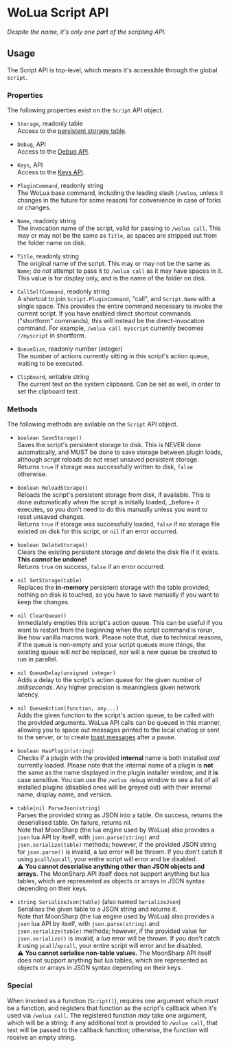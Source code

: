 # WoLua Script API
_Despite the name, it's only one part of the scripting API._

## Usage
The Script API is top-level, which means it's accessible through the global `Script`.

### Properties
The following properties exist on the `Script` API object.

- `Storage`, readonly table\
  Access to the [persistent storage table](storage.md).

- `Debug`, API\
  Access to the [Debug API](debug.md).

- `Keys`, API\
  Access to the [Keys API](keys.md).

- `PluginCommand`, readonly string\
  The WoLua base command, including the leading slash (`/wolua`, unless it changes in the future for some reason) for convenience in case of forks or changes.

- `Name`, readonly string\
  The invocation name of the script, valid for passing to `/wolua call`. This may or may not be the same as `Title`, as spaces are stripped out from the folder name on disk.

- `Title`, readonly string\
  The original name of the script. This may or may not be the same as `Name`; do _not_ attempt to pass it to `/wolua call` as it may have spaces in it. This value is for display only, and is the name of the folder on disk.

- `CallSelfCommand`, readonly string\
  A shortcut to join `Script.PluginCommand`, "call", and `Script.Name` with a single space. This provides the entire command necessary to invoke the current script. If you have enabled direct shortcut commands ("shortform" commands), this will instead be the direct-invocation command. For example, `/wolua call myscript` currently becomes `//myscript` in shortform.

- `QueueSize`, readonly number (integer)\
  The number of actions currently sitting in this script's action queue, waiting to be executed.

- `Clipboard`, writable string\
  The current text on the system clipboard. Can be set as well, in order to set the clipboard text.

### Methods
The following methods are avilable on the `Script` API object.

- `boolean SaveStorage()`\
  Saves the script's persistent storage to disk. This is NEVER done automatically, and MUST be done to save storage between plugin loads, although _script_ reloads do not reset unsaved persistent storage.\
  Returns `true` if storage was successfully written to disk, `false` otherwise.

- `boolean ReloadStorage()`\
  Reloads the script's persistent storage from disk, if available. This is done automatically when the script is initially loaded, _before+ it executes, so you don't need to do this manually unless you want to reset unsaved changes.\
  Returns `true` if storage was successfully loaded, `false` if no storage file existed on disk for this script, or `nil` if an error occurred.

- `boolean DeleteStorage()`\
  Clears the existing persistent storage _and_ delete the disk file if it exists. **This _cannot_ be undone!**\
  Returns `true` on success, `false` if an error occurred.

- `nil SetStorage(table)`\
  Replaces the **in-memory** persistent storage with the table provided; nothing on disk is touched, so you have to save manually if you want to keep the changes.

- `nil ClearQueue()`\
  Immediately empties this script's action queue. This can be useful if you want to restart from the beginning when the script command is rerun, like how vanilla macros work. Please note that, due to technical reasons, if the queue is non-empty and your script queues more things, the existing queue will _not_ be replaced, nor will a new queue be created to run in parallel.

- `nil QueueDelay(unsigned integer)`\
  Adds a delay to the script's action queue for the given number of _milliseconds_. Any higher precision is meaningless given network latency.

- `nil QueueAction(function, any...)`\
  Adds the given function to the script's action queue, to be called with the provided arguments. WoLua API calls can be queued in this manner, allowing you to space out messages printed to the local chatlog or sent to the server, or to create [toast messages](toast.md) after a pause.

- `boolean HasPlugin(string)`\
  Checks if a plugin with the provided **internal** name is both installed _and_ currently loaded. Please note that the internal name of a plugin is **not** the same as the name displayed in the plugin installer window, and it **is** case sensitive. You can use the `/wolua debug` window to see a list of all installed plugins (disabled ones will be greyed out) with their internal name, display name, and version.

- `table|nil ParseJson(string)`\
  Parses the provided string as JSON into a table. On success, returns the deserialised table. On failure, returns nil.\
  Note that MoonSharp (the lua engine used by WoLua) also provides a `json` lua API by itself, with `json.parse(string)` and `json.serialize(table)` methods; however, if the provided JSON string for `json.parse()` is invalid, a _lua_ error will be thrown. If you don't catch it using `pcall`/`xpcall`, your entire script will error and be disabled.\
  :warning: **You cannot deserialise anything other than JSON objects and arrays.** The MoonSharp API itself does not support anything but lua tables, which are represented as objects or arrays in JSON syntax depending on their keys.

- `string SerialiseJson(table)` (also named `SerializeJson`)\
  Serialises the given table to a JSON string and returns it.\
  Note that MoonSharp (the lua engine used by WoLua) also provides a `json` lua API by itself, with `json.parse(string)` and `json.serialize(table)` methods; however, if the provided value for `json.serialize()` is invalid, a _lua_ error will be thrown. If you don't catch it using `pcall`/`xpcall`, your entire script will error and be disabled.\
:warning: **You cannot serialise non-table values.** The MoonSharp API itself does not support anything but lua tables, which are represented as objects or arrays in JSON syntax depending on their keys.

### Special
When invoked as a function (`Script()`), requires one argument which must be a function, and registers that function as the script's callback when it's used via `/wolua call`. The registered function _may_ take one argument, which will be a string: if any additional text is provided to `/wolua call`, that text will be passed to the callback function; otherwise, the function will receive an empty string.
